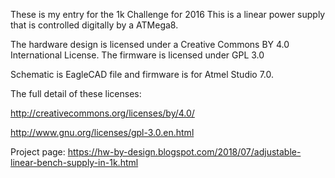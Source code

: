 These is my entry for the 1k Challenge for 2016
This is a linear power supply that is controlled digitally by a ATMega8.

The hardware design is licensed under a Creative Commons BY 4.0 International License.
The firmware is licensed under GPL 3.0

Schematic is EagleCAD file and firmware is for Atmel Studio 7.0.

The full detail of these licenses:

http://creativecommons.org/licenses/by/4.0/

http://www.gnu.org/licenses/gpl-3.0.en.html

Project page:
https://hw-by-design.blogspot.com/2018/07/adjustable-linear-bench-supply-in-1k.html
